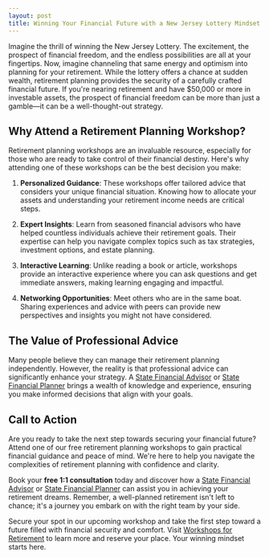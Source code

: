 ```yaml
---
layout: post
title: Winning Your Financial Future with a New Jersey Lottery Mindset
---
```



Imagine the thrill of winning the New Jersey Lottery. The excitement, the prospect of financial freedom, and the endless possibilities are all at your fingertips. Now, imagine channeling that same energy and optimism into planning for your retirement. While the lottery offers a chance at sudden wealth, retirement planning provides the security of a carefully crafted financial future. If you're nearing retirement and have $50,000 or more in investable assets, the prospect of financial freedom can be more than just a gamble—it can be a well-thought-out strategy.

## Why Attend a Retirement Planning Workshop?

Retirement planning workshops are an invaluable resource, especially for those who are ready to take control of their financial destiny. Here's why attending one of these workshops can be the best decision you make:

1. **Personalized Guidance**: These workshops offer tailored advice that considers your unique financial situation. Knowing how to allocate your assets and understanding your retirement income needs are critical steps.

2. **Expert Insights**: Learn from seasoned financial advisors who have helped countless individuals achieve their retirement goals. Their expertise can help you navigate complex topics such as tax strategies, investment options, and estate planning.

3. **Interactive Learning**: Unlike reading a book or article, workshops provide an interactive experience where you can ask questions and get immediate answers, making learning engaging and impactful.

4. **Networking Opportunities**: Meet others who are in the same boat. Sharing experiences and advice with peers can provide new perspectives and insights you might not have considered.

## The Value of Professional Advice

Many people believe they can manage their retirement planning independently. However, the reality is that professional advice can significantly enhance your strategy. A [State Financial Advisor](https://workshopsforretirement.com) or [State Financial Planner](https://workshopsforretirement.com) brings a wealth of knowledge and experience, ensuring you make informed decisions that align with your goals.

## Call to Action

Are you ready to take the next step towards securing your financial future? Attend one of our free retirement planning workshops to gain practical financial guidance and peace of mind. We're here to help you navigate the complexities of retirement planning with confidence and clarity.

Book your **free 1:1 consultation** today and discover how a [State Financial Advisor](https://workshopsforretirement.com) or [State Financial Planner](https://workshopsforretirement.com) can assist you in achieving your retirement dreams. Remember, a well-planned retirement isn't left to chance; it's a journey you embark on with the right team by your side.

Secure your spot in our upcoming workshop and take the first step toward a future filled with financial security and comfort. Visit [Workshops for Retirement](https://workshopsforretirement.com) to learn more and reserve your place. Your winning mindset starts here.
